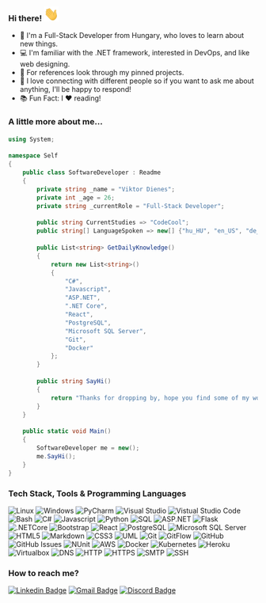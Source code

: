 ### Hi there! <img src="wave.gif" alt="hello" width="30"/>

- 🌱 I'm a Full-Stack Developer from Hungary, who loves to learn about new things.
- 💻 I'm familiar with the .NET framework, interested in DevOps, and like web designing.
- 📂 For references look through my pinned projects.
- 🔗 I love connecting with different people so if you want to ask me about anything, I'll be happy to respond!
- 📚 Fun Fact: I ❤️ reading!

### A little more about me...

```csharp
using System;

namespace Self
{
    public class SoftwareDeveloper : Readme
    {
        private string _name = "Viktor Dienes";
        private int _age = 26;
        private string _currentRole = "Full-Stack Developer";
        
        public string CurrentStudies => "CodeCool";
        public string[] LanguageSpoken => new[] {"hu_HU", "en_US", "de_DE"};
        
        public List<string> GetDailyKnowledge()
        {
            return new List<string>()
            {
                "C#",
                "Javascript",
                "ASP.NET",
                ".NET Core",
                "React",
                "PostgreSQL",
                "Microsoft SQL Server",
                "Git",
                "Docker"
            };
        }
        
        public string SayHi()
        {
            return "Thanks for dropping by, hope you find some of my work interesting. :)";
        }
    }
    
    public static void Main()
    {
        SoftwareDeveloper me = new();
        me.SayHi();
    }
}
```

### Tech Stack, Tools & Programming Languages
![Linux](http://img.shields.io/badge/OS-Linux-red?logo=linux&logoColor=white)
![Windows](http://img.shields.io/badge/OS-Windows-blue?logo=windows&logoColor=white)
![PyCharm](http://img.shields.io/badge/Editor-PyCharm-red?logo=PyCharm&logoColor=white)
![Visual Studio](http://img.shields.io/badge/Editor-Visual_Studio-blue?logo=visual%20studio&logoColor=white)
![Vistual Studio Code](http://img.shields.io/badge/Editor-Visual_Studio_Code-darkgreen?logo=visual%20studio%20code&logoColor=white)
![Bash](http://img.shields.io/badge/Programming_Language-Bash-red?logo=gnu-bash&logoColor=white)
![C#](http://img.shields.io/badge/Programming_Language-C%23-blue?logo=csharp&logoColor=white)
![Javascript](http://img.shields.io/badge/Programming_Language-Javascript-darkgreen?logo=javascript&logoColor=white)
![Python](http://img.shields.io/badge/Programming_Language-Python-darkgreen?logo=python&logoColor=white)
![SQL](http://img.shields.io/badge/Programming_Language-SQL-darkgreen)
![ASP.NET](http://img.shields.io/badge/Framework-ASP.NET-blue?logo=.NET&logoColor=white)
![Flask](http://img.shields.io/badge/Framework-Flask-red?logo=flask&logoColor=white)
![.NETCore](http://img.shields.io/badge/Framework-.NET_Core-blue?logo=.NET&logoColor=white)
![Bootstrap](http://img.shields.io/badge/Library-Bootstrap-darkgreen?logo=bootstrap&logoColor=white)
![React](http://img.shields.io/badge/Library-React-blue?logo=react&logoColor=white)
![PostgreSQL](http://img.shields.io/badge/Database-PostgreSQL-red?logo=postgresql&logoColor=white)
![Microsoft SQL Server](http://img.shields.io/badge/Database-Microsoft_SQL_Server-blue?logo=microsoft-sql-server&logoColor=white)
![HTML5](http://img.shields.io/badge/Markup_Language-HTML5-darkgreen?logo=html5&logoColor=white)
![Markdown](http://img.shields.io/badge/Markup_Language-Markdown-darkgreen?logo=markdown&logoColor=white)
![CSS3](http://img.shields.io/badge/Style_Sheet_Language-CSS3-darkgreen?logo=css3&logoColor=white)
![UML](http://img.shields.io/badge/Modeling_Language-UML-darkgreen)
![Git](http://img.shields.io/badge/Version_Control-Git-darkgreen?logo=git&logoColor=white)
![GitFlow](http://img.shields.io/badge/Version_Control-GitFlow-darkgreen?logo=git&logoColor=white)
![GitHub](http://img.shields.io/badge/Version_Control-GitHub-darkgreen?logo=github&logoColor=white)
![GitHub Issues](http://img.shields.io/badge/Issue_Tracking-GitHub_Issues-darkgreen?logo=github&logoColor=white)
![NUnit](http://img.shields.io/badge/Unit_Testing-NUnit-blue)
![AWS](http://img.shields.io/badge/DevOps-AWS-red?logo=amazonaws&logoColor=white)
![Docker](http://img.shields.io/badge/DevOps-Docker-red?logo=docker&logoColor=white)
![Kubernetes](http://img.shields.io/badge/DevOps-Kubernetes-red?logo=kubernetes&logoColor=white)
![Heroku](http://img.shields.io/badge/DevOps-Heroku-red?logo=heroku&logoColor=white)
![Virtualbox](http://img.shields.io/badge/DevOps-Virtualbox-darkgreen?logo=virtualbox&logoColor=white)
![DNS](http://img.shields.io/badge/Network-DNS-darkgreen)
![HTTP](http://img.shields.io/badge/Network-HTTP-darkgreen)
![HTTPS](http://img.shields.io/badge/Network-HTTPS-darkgreen)
![SMTP](http://img.shields.io/badge/Network-SMTP-darkgreen)
![SSH](http://img.shields.io/badge/Network-SSH-darkgreen)

### How to reach me?
[![Linkedin Badge](https://img.shields.io/badge/-viktordienes-blue?style=flat-square&logo=Linkedin&logoColor=white)](https://www.linkedin.com/in/viktor-dienes/)
[![Gmail Badge](https://img.shields.io/badge/-dienesviktor@gmail.com-d14836?style=flat-square&logo=Gmail&logoColor=white)](mailto:dienesviktor@gmail.com)
[![Discord Badge](https://img.shields.io/badge/-dienesviktor%231143-7289da?style=flat-square&logo=Discord&logoColor=white)](https://discordapp.com/users/415244585581674496)
